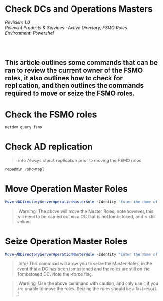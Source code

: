 # Check DCs and Operations Masters

<i> Revision: 1.0 </i>
<br>
<i>Relevent Products & Services : Active Directory, FSMO Roles</i>
<br>
<i>Environment: Powershell</i>

<br>
<br>

## This article outlines some commands that can be ran to review the current owner of the FSMO roles, it also outlines how to check for replication, and then outlines the commands required to move or seize the FSMO roles.

# Check the FSMO roles
``` Powershell
netdom query fsmo
```


# Check AD replication
>.info Always check replication prior to moving the FSMO roles
``` Powershell
repadmin /showrepl
```

# Move Operation Master Roles
``` Powershell
Move-ADDirectoryServerOperationMasterRole -Identity "Enter the Name of a DC here" -OperationMasterRole SchemaMaster, DomainNamingMaster, PDCEmulator, RIDMaster, InfrastructureMaster
```
> (Warning) The above will move the Master Roles, note however, this will need to be carried out on a DC that is not tombstoned, and is still online.


# Seize Operation Master Roles

``` Powershell
Move-ADDirectoryServerOperationMasterRole -Identity "Enter the Name of a DC here" -OperationMasterRole SchemaMaster, DomainNamingMaster, PDCEmulator, RIDMaster, InfrastructureMaster -Force
```
> (Info) This command will allow you to seize the Master Roles, in the event that a DC has been tombstoned and the roles are still on the Tombstoned DC. Note the -force flag.

> (Warning) Use the above command with caution, and only use it if you are unable to move the roles. Seizing the roles should be a last resort. !!

